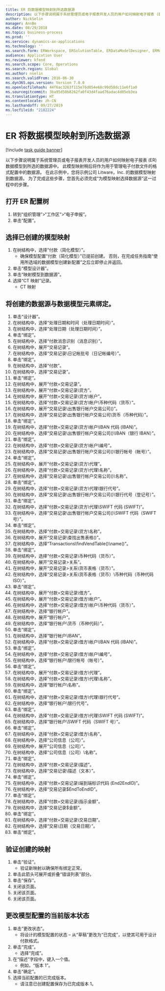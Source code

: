 ```yaml
---
title: ER 将数据模型映射到所选数据源
description: 以下步骤说明属于系统管理员或电子报表开发人员的用户如何映射电子报表 (ER) 数据模型到所选的 Microsoft Dynamics 365 Finance 数据源中。
author: NickSelin
manager: AnnBe
ms.date: 08/29/2018
ms.topic: business-process
ms.prod: ''
ms.service: dynamics-ax-applications
ms.technology: ''
ms.search.form: ERWorkspace, ERSolutionTable, ERDataModelDesigner, ERModelMappingTable, ERModelMappingDesigner
audience: Application User
ms.reviewer: kfend
ms.search.scope: Core, Operations
ms.search.region: Global
ms.author: nselin
ms.search.validFrom: 2016-06-30
ms.dyn365.ops.version: Version 7.0.0
ms.openlocfilehash: 44f6ac3263f115e76d054e68c99d58dc11e6f1a0
ms.sourcegitcommit: 3ba95d50b8262fa0f43d4faad76adac4d05eb3ea
ms.translationtype: HT
ms.contentlocale: zh-CN
ms.lasthandoff: 09/27/2019
ms.locfileid: "2182224"
---
```

# <a name="er-map-data-model-to-selected-data-sources"></a>ER 将数据模型映射到所选数据源

[!include [task guide banner](../../includes/task-guide-banner.md)]

以下步骤说明属于系统管理员或电子报表开发人员的用户如何映射电子报表 (ER) 数据模型到所选的数据源中。 此模型映射稍后将作为用于管理电子付款文件的格式配置中的数据源。 在此示例中，您将示例公司 Litware，Inc. 的数据模型映射到数据源。 为了完成这些步骤，您首先必须完成“为模型映射选择数据源”这一过程中的步骤。


## <a name="open-er-configurations-tree"></a>打开 ER 配置树
1. 转到“组织管理”>“工作区”>“电子申报”。
2. 单击“配置”。

## <a name="select-created-model-mapping"></a>选择已创建的模型映射
1. 在树结构中，选择“付款（简化模型）”。
    * 确保模型配置“付款（简化模型）”已提前创建。 否则，在完成任务指南“使用所选域的数据模型创建新配置”之后立即停止并返回。  
2. 单击“模型设计器”。
3. 单击“映射模型到数据源”。
4. 选择“CT 映射”记录。
    * CT 映射  

## <a name="bind-created-data-sources-to-data-model-elements"></a>将创建的数据源与数据模型元素绑定。
1. 单击“设计器”。
2. 在树结构中，选择“处理日期和时间（处理日期时间）”。
3. 在树结构中，选择“处理日期（处理日期时间）”。
4. 单击“绑定”。
5. 在树结构中，选择“付款消息识别（消息识别）”。
6. 在树结构中，展开“交易记录”。
7. 在树结构中，选择“交易记录\日记帐批号（日记帐编号）”。
8. 单击“绑定”。
9. 在树结构中，选择“付款”。
10. 在树结构中，选择“交易记录”。
11. 单击“绑定”。
12. 在树结构中，展开“付款=交易记录”。
13. 在树结构中，展开“付款=交易记录\贷方”。
14. 在树结构中，展开“付款=交易记录\贷方\帐户”。
15. 在树结构中，选择“付款=交易记录\贷方\帐户\币种代码（货币）”。
16. 在树结构中，展开“交易记录\出售银行帐户交易公司()”。
17. 在树结构中，选择“交易记录\出售银行帐户交易公司\货币（币种代码）”。
18. 单击“绑定”。
19. 在树结构中，选择“付款=交易记录\贷方\帐户\IBAN 代码 (IBAN)”。
20. 在树结构中，选择“交易记录\出售银行帐户交易公司()\IBAN（银行 IBAN）”。
21. 单击“绑定”。
22. 在树结构中，选择“付款=交易记录\贷方\帐户\编号”。
23. 在树结构中，选择“交易记录\出售银行帐户交易公司()\银行帐号（帐号）”。
24. 单击“绑定”。
25. 在树结构中，展开“付款=交易记录\贷方\代理”。
26. 在树结构中，选择“付款=交易记录\贷方\代理\名称”。
27. 在树结构中，选择“交易记录\出售银行帐户交易公司()\名称”。
28. 单击“绑定”。
29. 在树结构中，选择“付款=交易记录\贷方\代理\银行代号”。
30. 在树结构中，选择“交易记录\出售银行帐户交易公司()\银行代号（登记号）”。
31. 单击“绑定”。
32. 在树结构中，选择“付款=交易记录\贷方\代理\SWIFT 代码 (SWIFT)”。
33. 在树结构中，选择“交易记录\出售银行帐户交易公司()\SWIFT 代码（SWIFT 号）”。
34. 单击“绑定”。
35. 在树结构中，选择“付款=交易记录\贷方\名称”。
36. 在树结构中，展开“交易记录\查找出售表格()”。
37. 在树结构中，选择“Transactions\findVendTable()\name()”。
38. 单击“绑定”。
39. 在树结构中，选择“付款=交易记录\币种代码（货币）”。
40. 在树结构中，展开“交易记录\>关系”。
41. 在树结构中，展开“交易记录\>关系\货币表格（货币）”。
42. 在树结构中，选择“交易记录\>关系\货币表格（货币）\币种代码（币种代码 ISO）”。
43. 单击“绑定”。
44. 在树结构中，展开“付款=交易记录\借方”。
45. 在树结构中，展开“付款=交易记录\借方\帐户”。
46. 在树结构中，选择“付款=交易记录\借方\帐户\币种代码（货币）”。
47. 在树结构中，选择“银行帐户”。
48. 在树结构中，展开“银行帐户”。
49. 在树结构中，选择“银行帐户\货币（币种代码）”。
50. 单击“绑定”。
51. 在树结构中，选择“银行帐户\IBAN”。
52. 在树结构中，选择“付款=交易记录\借方\帐户\IBAN 代码 (IBAN)”。
53. 单击“绑定”。
54. 在树结构中，选择“付款=交易记录\借方\帐户\编号”。
55. 在树结构中，选择“银行帐户\银行帐号（帐号）”。
56. 单击“绑定”。
57. 在树结构中，展开“付款=交易记录\借方\代理”。
58. 在树结构中，选择“付款=交易记录\借方\代理\名称”。
59. 在树结构中，选择“银行帐户\名称”。
60. 单击“绑定”。
61. 在树结构中，选择“付款=交易记录\借方\代理\银行代号”。
62. 在树结构中，选择“银行帐户\银行代号”。
63. 单击“绑定”。
64. 在树结构中，选择“付款=交易记录\借方\代理\SWIFT 代码 (SWIFT)”。
65. 在树结构中，选择“银行帐户\SWIFT 代码（SWIFT 号）”。
66. 单击“绑定”。
67. 在树结构中，选择“付款=交易记录\借方\名称”。
68. 在树结构中，选择“公司信息（公司）”。
69. 在树结构中，展开“公司信息（公司）”。
70. 在树结构中，选择“公司信息（公司）\名称”。
71. 单击“绑定”。
72. 在树结构中，选择“付款=交易记录\描述”。
73. 在树结构中，选择“交易记录\描述（文本）”。
74. 单击“绑定”。
75. 在树结构中，选择“付款=交易记录\端到端标识代码 (End2EndID)”。
76. 在树结构中，选择“交易记录\$EndToEndID”。
77. 单击“绑定”。
78. 在树结构中，选择“付款=交易记录\指示金额”。
79. 在树结构中，选择“交易记录\$金额”。
80. 单击“绑定”。
81. 在树结构中，选择“付款=交易记录\交易日期”。
82. 在树结构中，选择“交易\日期（交易日期）”。
83. 单击“绑定”。

## <a name="validate-created-mapping"></a>验证创建的映射
1. 单击“验证”。
    * 验证新映射以确保所有绑定正常。  
2. 单击此箭头可展开或折叠“错误列表”部分。
3. 单击“保存”。
4. 关闭该页面。
5. 关闭该页面。
6. 关闭该页面。

## <a name="change-the-status-of-the-current-version-of-model-configuration"></a>更改模型配置的当前版本状态
1. 单击“更改状态”。
    * 将设计的模型配置的状态 – 从“草稿”更改为“已完成”，以使其可用于设计付款格式。  
2. 单击“完成”。
    * 选择“完成”。  
3. 在“描述”字段中，键入一个值。
    * 例如，“版本 1”。  
4. 单击“确定”。
5. 选择当前配置的已完成版本。
    * 请注意已创建配置保存为已完成版本 1。  

